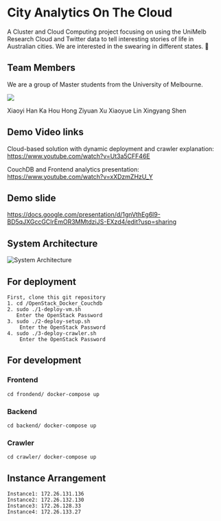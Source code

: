 # City Analytics On The Cloud
A Cluster and Cloud Computing project focusing on using the UniMelb Research Cloud and Twitter data to tell interesting stories of life in Australian cities.
We are interested in the swearing in different states. 🙊

## Team Members
We are a group of Master students from the University of Melbourne.

<a href = "https://github.com/Tanu-N-Prabhu/Python/graphs/contributors">
  <img src = "https://contrib.rocks/image?repo = erichong0815/COMP90024_Assignment2"/>
</a>

Xiaoyi Han
Ka Hou Hong 
Ziyuan Xu 
Xiaoyue Lin 
Xingyang Shen


## Demo Video links
Cloud-based solution with dynamic deployment and crawler explanation:  
https://www.youtube.com/watch?v=Ut3a5CFF46E

CouchDB and Frontend analytics presentation:  
https://www.youtube.com/watch?v=xXDzmZHzU_Y

## Demo slide
https://docs.google.com/presentation/d/1gnVthEg6l9-BD5qJXGccGCIrEmOR3MMtdziJS-EXzd4/edit?usp=sharing

## System Architecture
![System Architecture](https://tva1.sinaimg.cn/large/008i3skNgy1gqvir3eoamj31720u0dtf.jpg)

## For deployment
    First, clone this git repository
    1. cd /OpenStack_Docker_Couchdb  
    2. sudo ./1-deploy-vm.sh  
       Enter the OpenStack Password  
    3. sudo ./2-deploy-setup.sh  
        Enter the OpenStack Password  
    4. sudo ./3-deploy-crawler.sh  
        Enter the OpenStack Password  

## For development
  ### Frontend
    cd frondend/ docker-compose up

  ### Backend
    cd backend/ docker-compose up

  ### Crawler
    cd crawler/ docker-compose up
## Instance Arrangement
    Instance1: 172.26.131.136
    Instance2: 172.26.132.130
    Instance3: 172.26.128.33
    Instance4: 172.26.133.27

